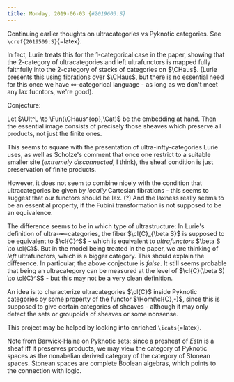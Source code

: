```yaml
---
title: Monday, 2019-06-03 {#2019603:S}
---
```

Continuing earlier thoughts on ultracategories vs Pyknotic categories.
See `\cref{2019509:S}`{=latex}.

In fact, Lurie treats this for the 1-categorical case in the paper,
showing that the $2$-category of ultracategories and left ultrafunctors
is mapped fully faithfully into the $2$-category of stacks of categories
on $\CHaus$. (Lurie presents this using fibrations over $\CHaus$, but
there is no essential need for this once we have $\infty$-categorical
language - as long as we don't meet any lax fucntors, we're good).

Conjecture:

Let $\Ult^L \to \Fun(\CHaus^{op},\Cat)$ be the embedding at hand. Then
the essential image consists of precisely those sheaves which preserve
all products, not just the finite ones.

This seems to square with the presentation of ultra-infty-categories
Lurie uses, as well as Scholze's comment that once one restrict to a
suitable smaller site (*extremely disconnected*, I think), the sheaf
condition is just preservation of finite products.

However, it does not seem to combine nicely with the condition that
ultracategories be given by *locally* Cartesian fibrations - this seems
to suggest that our functors should be lax. (?) And the laxness really
seems to be an essential property, if the Fubini transformation is not
supposed to be an equivalence.

The difference seems to be in which type of ultrastructure: In Lurie's
definition of ultra-$\infty$-categories, the fiber $\cl{C}_{\beta S}$ is
supposed to be equivalent to $\cl{C}^S$ - which is equivalent to
*ultrafunctors* $\beta S \to \cl{C}$. But in the model being treated in
the paper, we are thinking of *left* ultrafunctors, which is a bigger
category. This should explain the difference. In particular, the above
conjecture is *false*. It still seems probable that being an
ultracategory can be measured at the level of
$\cl{C}(\beta S) \to \cl{C}^S$ - but this may not be a very clean
definition.

An idea is to characterize ultracategories $\cl{C}$ inside Pyknotic
categories by some property of the functor $\Hom(\cl{C},-)$, since this
is supposed to give certain categories of sheaves - although it may only
detect the sets or groupoids of sheaves or some nonsense.

This project may be helped by looking into enriched `\icats`{=latex}.

Note from Barwick-Haine on Pyknotic sets: since a presheaf of $Estn$ is
a sheaf iff it preserves products, we may view the category of Pyknotic
spaces as the nonabelian derived category of the category of Stonean
spaces. Stonean spaces are complete Boolean algebras, which points to
the connection with logic.
